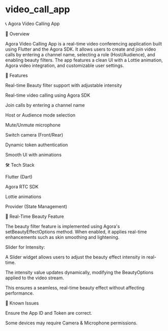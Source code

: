 # video_call_app

📞 Agora Video Calling App


📌 Overview

Agora Video Calling App is a real-time video conferencing application built using Flutter and the Agora SDK. It allows users to create and join video calls by entering a channel name, selecting a role (Host/Audience), and enabling beauty filters. The app features a clean UI with a Lottie animation, Agora video integration, and customizable user settings.



🚀 Features

Real-time Beauty filter support with adjustable intensity

Real-time video calling using Agora SDK

Join calls by entering a channel name

Host or Audience mode selection

Mute/Unmute microphone

Switch camera (Front/Rear)

Dynamic token authentication

Smooth UI with animations



🛠️ Tech Stack

Flutter (Dart)

Agora RTC SDK

Lottie animations

Provider (State Management)


🎨 Real-Time Beauty Feature

The beauty filter feature is implemented using Agora's setBeautyEffectOptions method. When enabled, it applies real-time enhancements such as skin smoothing and lightening.

Slider for Intensity:

A Slider widget allows users to adjust the beauty effect intensity in real-time.

The intensity value updates dynamically, modifying the BeautyOptions applied to the video stream.

This ensures a seamless, real-time beauty effect without affecting performance.



🛑 Known Issues

Ensure the App ID and Token are correct.

Some devices may require Camera & Microphone permissions.